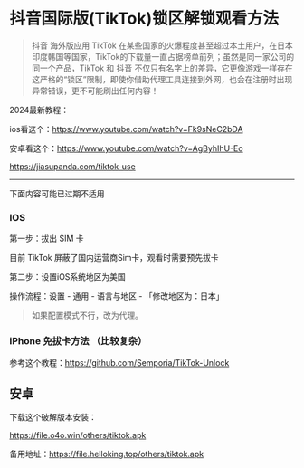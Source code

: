 # 抖音国际版(TikTok)锁区解锁观看方法

>抖音 海外版应用 TikTok 在某些国家的火爆程度甚至超过本土用户，在日本印度韩国等国家，TikTok的下载量一直占据榜单前列；虽然是同一家公司的同一个产品，TikTok 和 抖音 不仅只有名字上的差异，它更像游戏一样存在这严格的“锁区”限制，即使你借助代理工具连接到外网，也会在注册时出现异常错误，更不可能刷出任何内容！

2024最新教程：

ios看这个：https://www.youtube.com/watch?v=Fk9sNeC2bDA

安卓看这个：https://www.youtube.com/watch?v=AgByhIhU-Eo

https://jiasupanda.com/tiktok-use

-----

下面内容可能已过期不适用

### IOS

第一步：拔出 SIM 卡

目前 TikTok 屏蔽了国内运营商Sim卡，观看时需要预先拔卡

第二步：设置iOS系统地区为美国

操作流程：设置 - 通用 - 语言与地区 - 「修改地区为：日本」

>如果配置模式不行，改为代理。

### iPhone 免拔卡方法 （比较复杂）

参考这个教程：https://github.com/Semporia/TikTok-Unlock

## 安卓

下载这个破解版本安装：

https://file.o4o.win/others/tiktok.apk

备用地址：https://file.helloking.top/others/tiktok.apk